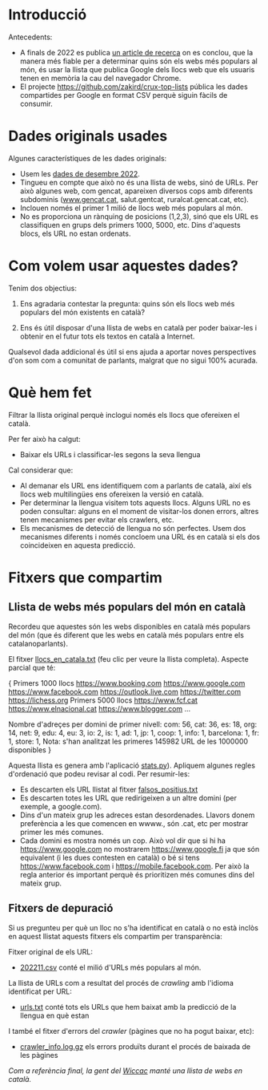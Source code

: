 # Introducció


Antecedents:

* A finals de 2022 es publica [un article de recerca](https://zakird.com/papers/toplists.pdf) on es conclou, que la manera més fiable per a determinar quins són els webs més populars al món, és usar la llista que publica Google dels llocs web que els usuaris tenen en memòria la cau del navegador Chrome. 
* El projecte https://github.com/zakird/crux-top-lists pública les dades compartides per Google en format CSV perquè siguin fàcils de consumir.

# Dades originals usades

Algunes característiques de les dades originals:

* Usem les [dades de desembre 2022](https://raw.githubusercontent.com/jordimas/crux-top-lists-catalan/main/data/202211.csv).
* Tingueu en compte que això no és una llista de webs, sinó de URLs. Per això algunes web, com gencat, apareixen diversos cops amb diferents subdominis (www.gencat.cat, salut.gentcat, ruralcat.gencat.cat, etc).
* Inclouen només el primer 1 milió de llocs web més populars al món.
* No es proporciona un rànquing de posicions (1,2,3), sinó que els URL es classifiquen en grups dels primers 1000, 5000, etc. Dins d'aquests blocs, els URL no estan ordenats.

# Com volem usar aquestes dades?

Tenim dos objectius:

1) Ens agradaria contestar la pregunta: quins són els llocs web més populars del món existents en català?

2) Ens és útil disposar d'una llista de webs en català per poder baixar-les i obtenir en el futur tots els textos en català a Internet.

Qualsevol dada addicional és útil si ens ajuda a aportar noves perspectives d'on som com a comunitat de parlants, malgrat que no sigui 100% acurada.

# Què hem fet 

Filtrar la llista original perquè inclogui només els llocs que ofereixen el català. 

Per fer això ha calgut:
* Baixar els URLs i classificar-les segons la seva llengua

Cal considerar que:
* Al demanar els URL ens identifiquem com a parlants de català, així els llocs web multilingües ens ofereixen la versió en català.
* Per determinar la llengua visitem tots aquests llocs. Alguns URL no es poden consultar: alguns en el moment de visitar-los donen errors, altres tenen mecanismes per evitar els crawlers, etc. 
* Els mecanismes de detecció de llengua no són perfectes. Usem dos mecanismes diferents i només concloem una URL és en català si els dos coincideixen en aquesta predicció.

# Fitxers que compartim

## Llista de webs més populars del món en català

Recordeu que aquestes són les webs disponibles en català més populars del món (que és diferent que les webs en català més populars entre els catalanoparlants).

El fitxer [llocs_en_catala.txt](llocs_en_catala.txt) (feu clic per veure la llista completa). Aspecte parcial que té:

{
Primers 1000 llocs
 https://www.booking.com
 https://www.google.com
 https://www.facebook.com
 https://outlook.live.com
 https://twitter.com
 https://lichess.org
Primers 5000 llocs
 https://www.fcf.cat
 https://www.elnacional.cat
 https://www.blogger.com
... 

Nombre d'adreçes per domini de primer nivell: com: 56, cat: 36, es: 18, org: 14, net: 9, edu: 4, eu: 3, io: 2, is: 1, ad: 1, jp: 1, coop: 1, info: 1, barcelona: 1, fr: 1, store: 1, 
Nota: s'han analitzat les primeres 145982 URL de les 1000000 disponibles
}

Aquesta llista es genera amb l'aplicació [stats.py](stats.py)).  Apliquem algunes regles d'ordenació que podeu revisar al codi. Per resumir-les:
* Es descarten els URL llistat al fitxer [falsos_positius.txt](falsos_positius.txt)
* Es descarten totes les URL que redirigeixen a un altre domini (per exemple, a google.com).
* Dins d'un mateix grup les adreces estan desordenades. Llavors donem preferència a les que comencen en wwww., són .cat, etc per mostrar primer les més comunes.
* Cada domini es mostra només un cop. Això vol dir que si hi ha https://www.google.com no mostrarem https://www.google.fi ja que són equivalent (i les dues contesten en català) o bé si tens https://www.facebook.com i https://mobile.facebook.com. Per això la regla anterior és important perquè és prioritizen més comunes dins del mateix grup.


## Fitxers de depuració

Si us pregunteu per què un lloc no s'ha identificat en català o no està inclòs en aquest llistat aquests fitxers els compartim per transparència:

Fitxer original de els URL:

* [202211.csv](https://raw.githubusercontent.com/jordimas/crux-top-lists-catalan/main/data/202211.csv) conté el milió d'URLs més populars al món.

La llista de URLs com a resultat del procés de *crawling* amb l'idioma identificat per URL:

* [urls.txt](crawling/urls.txt) conté tots els URLs que hem baixat amb la predicció de la llengua en què estan

I també el fitxer d'errors del *crawler* (pàgines que no ha pogut baixar, etc):

* [crawler_info.log.gz](crawling/crawler_info.log.gz) els errors produïts durant el procés de baixada de les pàgines

*Com a referència final, la gent del [Wiccac](http://wiccac.cat/) manté una llista de webs en català.*


